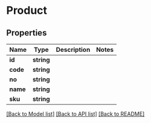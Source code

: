 # Product

## Properties
Name | Type | Description | Notes
------------ | ------------- | ------------- | -------------
**id** | **string** |  | 
**code** | **string** |  | 
**no** | **string** |  | 
**name** | **string** |  | 
**sku** | **string** |  | 

[[Back to Model list]](../../README.md#documentation-for-models) [[Back to API list]](../../README.md#documentation-for-api-endpoints) [[Back to README]](../../README.md)

